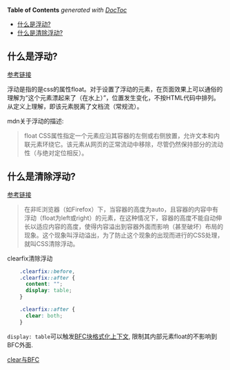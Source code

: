 <!-- START doctoc generated TOC please keep comment here to allow auto update -->
<!-- DON'T EDIT THIS SECTION, INSTEAD RE-RUN doctoc TO UPDATE -->
**Table of Contents**  *generated with [DocToc](https://github.com/thlorenz/doctoc)*

- [什么是浮动?](#%E4%BB%80%E4%B9%88%E6%98%AF%E6%B5%AE%E5%8A%A8)
- [什么是清除浮动?](#%E4%BB%80%E4%B9%88%E6%98%AF%E6%B8%85%E9%99%A4%E6%B5%AE%E5%8A%A8)

<!-- END doctoc generated TOC please keep comment here to allow auto update -->

## 什么是浮动?

[参考链接](https://segmentfault.com/a/1190000012805545)

浮动是指的是css的属性float。对于设置了浮动的元素，在页面效果上可以通俗的理解为“这个元素漂起来了（在水上）”，位置发生变化，不按HTML代码中排列。从定义上理解，即该元素脱离了文档流（常规流）。

mdn关于浮动的描述:

> float CSS属性指定一个元素应沿其容器的左侧或右侧放置，允许文本和内联元素环绕它。该元素从网页的正常流动中移除，尽管仍然保持部分的流动性（与绝对定位相反）。

## 什么是清除浮动?

[参考链接](https://segmentfault.com/a/1190000004865198)

> 在非IE浏览器（如Firefox）下，当容器的高度为auto，且容器的内容中有浮动（float为left或right）的元素，在这种情况下，容器的高度不能自动伸长以适应内容的高度，使得内容溢出到容器外面而影响（甚至破坏）布局的现象。这个现象叫浮动溢出，为了防止这个现象的出现而进行的CSS处理，就叫CSS清除浮动。

clearfix清除浮动

```css
    .clearfix::before,
    .clearfix::after {
      content: "";
      display: table;
    }

    .clearfix::after {
      clear: both;
    }
```

`display: table`可以触发[BFC块格式化上下文](https://developer.mozilla.org/zh-CN/docs/Web/Guide/CSS/Block_formatting_context), 限制其内部元素float的不影响到BFC外面.

[clear与BFC](https://www.jianshu.com/p/3d763ce33550)